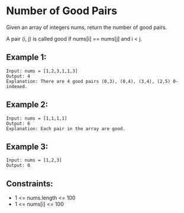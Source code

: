 # Number of Good Pairs

Given an array of integers nums, return the number of good pairs.

A pair (i, j) is called good if nums[i] == nums[j] and i < j.

## Example 1:

```
Input: nums = [1,2,3,1,1,3]
Output: 4
Explanation: There are 4 good pairs (0,3), (0,4), (3,4), (2,5) 0-indexed.
```

## Example 2:

```
Input: nums = [1,1,1,1]
Output: 6
Explanation: Each pair in the array are good.
```

## Example 3:

```
Input: nums = [1,2,3]
Output: 0
```

## Constraints:

- 1 <= nums.length <= 100
- 1 <= nums[i] <= 100
